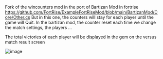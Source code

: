 Fork of the wincounters mod in the port of Bartizan  Mod in fortrise https://github.com/FortRise/ExampleFortRiseMod/blob/main/BartizanMod/Core/Other.cs
But in this one, the counters will stay for each player until the game will Quit. In the bartizan mod, the counter reset each time we change the match settings, the players ...

The total victories of each player will be displayed in the gem on the versus match result screen

![image](https://github.com/user-attachments/assets/dc5f399d-cac5-4531-98bd-b214c2f6bd7d)
